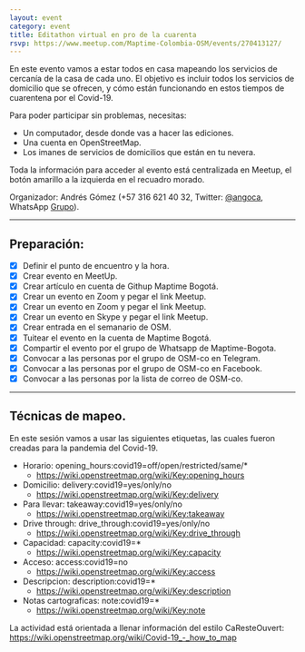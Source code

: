 ```yaml
---
layout: event
category: event
title: Editathon virtual en pro de la cuarenta
rsvp: https://www.meetup.com/Maptime-Colombia-OSM/events/270413127/
---
```


En este evento vamos a estar todos en casa mapeando los servicios de cercanía de la casa de cada uno.
El objetivo es incluir todos los servicios de domicilio que se ofrecen, y cómo están funcionando en estos tiempos de cuarentena por el Covid-19.

Para poder participar sin problemas, necesitas:
* Un computador, desde donde vas a hacer las ediciones.
* Una cuenta en OpenStreetMap.
* Los imanes de servicios de domicilios que están en tu nevera.

Toda la información para acceder al evento está centralizada en Meetup, el botón amarillo a la izquierda en el recuadro morado.

Organizador: Andrés Gómez (+57 316 621 40 32, Twitter: [@angoca](http://twitter.com/angoca),
WhatsApp [Grupo](https://chat.whatsapp.com/IzhSE1zf4czGIPOSSM6Xk5)).

-----

## Preparación:

- [X] Definir el punto de encuentro y la hora.
- [X] Crear evento en MeetUp.
- [X] Crear artículo en cuenta de Githup Maptime Bogotá.
- [X] Crear un evento en Zoom y pegar el link Meetup.
- [X] Crear un evento en Zoom y pegar el link Meetup.
- [X] Crear un evento en Skype y pegar el link Meetup.
- [X] Crear entrada en el semanario de OSM.
- [X] Tuitear el evento en la cuenta de Maptime Bogotá.
- [X] Compartir el evento por el grupo de Whatsapp de Maptime-Bogota.
- [X] Convocar a las personas por el grupo de OSM-co en Telegram.
- [X] Convocar a las personas por el grupo de OSM-co en Facebook.
- [X] Convocar a las personas por la lista de correo de OSM-co.

-----

## Técnicas de mapeo.

En este sesión vamos a usar las siguientes etiquetas, las cuales fueron creadas para la pandemia del Covid-19.

- Horario: opening_hours:covid19=off/open/restricted/same/*
  - https://wiki.openstreetmap.org/wiki/Key:opening_hours
- Domicilio: delivery:covid19=yes/only/no
  - https://wiki.openstreetmap.org/wiki/Key:delivery
- Para llevar: takeaway:covid19=yes/only/no
  - https://wiki.openstreetmap.org/wiki/Key:takeaway
- Drive through: drive_through:covid19=yes/only/no
  - https://wiki.openstreetmap.org/wiki/Key:drive_through
- Capacidad: capacity:covid19=*
  - https://wiki.openstreetmap.org/wiki/Key:capacity
- Acceso: access:covid19=no
  - https://wiki.openstreetmap.org/wiki/Key:access
- Descripcion: description:covid19=*
  - https://wiki.openstreetmap.org/wiki/Key:description
- Notas cartograficas: note:covid19=*
  - https://wiki.openstreetmap.org/wiki/Key:note
 
La actividad está orientada a llenar información del estilo CaResteOuvert: https://wiki.openstreetmap.org/wiki/Covid-19_-_how_to_map
